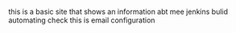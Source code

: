this is a basic site that shows an information abt mee
jenkins bulid automating check
this is email configuration
